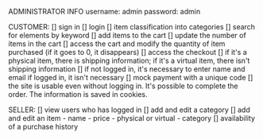 ADMINISTRATOR INFO
username: admin
password: admin

CUSTOMER:
[] sign in 
[] login
[] item classification into categories
[] search for elements by keyword
[] add items to the cart
[] update the number of items in the cart
[] access the cart and modify the quantity of item purchased (if it goes to 0, it disappears)
[] access the checkout
[] if it's a physical item, there is shipping information;
   if it's a virtual item, there isn't shipping information
[] if not logged in, it's necessary to enter name and email
   if logged in, it isn't necessary
[] mock payment with a unique code
[] the site is usable even without logging in. It's possible to complete the order. The information is saved in cookies.

SELLER:
[] view users who has logged in
[] add and edit a category
[] add and edit an item
	- name
	- price
	- physical or virtual
	- category
[] availability of a purchase history
